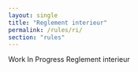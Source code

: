 ```yaml
---
layout: single
title: "Reglement interieur"
permalink: /rules/ri/
section: "rules"
---
```

Work In Progress
Reglement interieur
